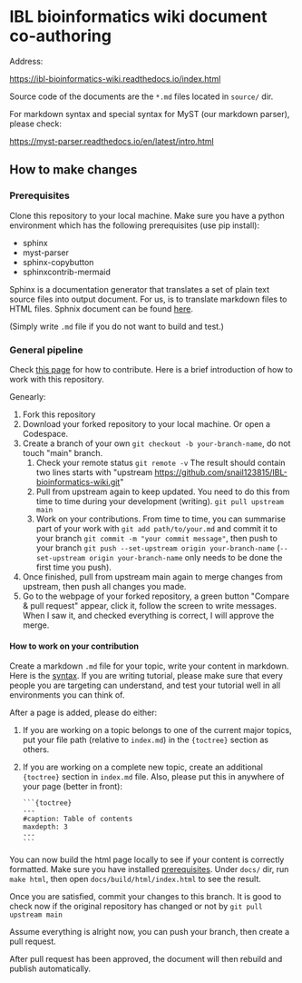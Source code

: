 # IBL bioinformatics wiki document co-authoring

Address:

https://ibl-bioinformatics-wiki.readthedocs.io/index.html

Source code of the documents are the `*.md` files located in `source/` dir.

For markdown syntax and special syntax for MyST (our markdown parser), please check:

https://myst-parser.readthedocs.io/en/latest/intro.html

## How to make changes

### Prerequisites

Clone this repository to your local machine. Make sure you have a python environment which has the following prerequisites (use pip install):

- sphinx
- myst-parser
- sphinx-copybutton
- sphinxcontrib-mermaid

Sphinx is a documentation generator that translates a set of plain text source files into output document. For us, is to translate markdown files to HTML files. Sphnix document can be found [here](https://www.sphinx-doc.org/en/master/usage/quickstart.html).

(Simply write `.md` file if you do not want to build and test.)

### General pipeline

Check [this page](https://www.freecodecamp.org/news/a-simple-git-guide-and-cheat-sheet-for-open-source-contributors/) for how to contribute. Here is a brief introduction of how to work with this repository.

Genearly:

1. Fork this repository
2. Download your forked repository to your local machine. Or open a Codespace.
3. Create a branch of your own `git checkout -b your-branch-name`, do not touch "main" branch.
   1. Check your remote status
      `git remote -v`
      The result should contain two lines starts with "upstream https://github.com/snail123815/IBL-bioinformatics-wiki.git"
   2. Pull from upstream again to keep updated. You need to do this from time to time during your development (writing).
      `git pull upstream main`
   3. Work on your contributions. From time to time, you can summarise part of your work with `git add path/to/your.md` and commit it to your branch `git commit -m "your commit message"`, then push to your branch `git push --set-upstream origin your-branch-name` (`--set-upstream origin your-branch-name` only needs to be done the first time you push).
4. Once finished, pull from upstream main again to merge changes from upstream, then push all changes you made.
5. Go to the webpage of your forked repository, a green button "Compare & pull request" appear, click it, follow the screen to write messages. When I saw it, and checked everything is correct, I will approve the merge.

#### How to work on your contribution

Create a markdown `.md` file for your topic, write your content in markdown. Here is the [syntax](https://myst-parser.readthedocs.io/en/latest/intro.html). If you are writing tutorial, please make sure that every people you are targeting can understand, and test your tutorial well in all environments you can think of.

After a page is added, please do either:

1. If you are working on a topic belongs to one of the current major topics, put your file path (relative to `index.md`) in the `{toctree}` section as others.
2. If you are working on a complete new topic, create an additional `{toctree}` section in `index.md` file. Also, please put this in anywhere of your page (better in front):

   ````
   ```{toctree}
   ---
   #caption: Table of contents
   maxdepth: 3
   ---
   ```
   ````

You can now build the html page locally to see if your content is correctly formatted. Make sure you have installed [prerequisites](#prerequisites). Under `docs/` dir, run `make html`, then open `docs/build/html/index.html` to see the result.

Once you are satisfied, commit your changes to this branch. It is good to check now if the original repository has changed or not by `git pull upstream main`

Assume everything is alright now, you can push your branch, then create a pull request.

After pull request has been approved, the document will then rebuild and publish automatically.
